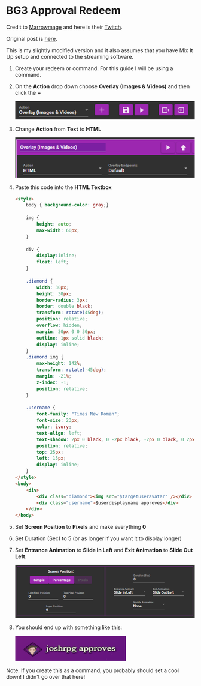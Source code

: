 # BG3 Approval Redeem

Credit to [Marrowmage](https://twitter.com/marrowmage) and here is their [Twitch](https://www.twitch.tv/marrowmage).

Original post is [here](https://twitter.com/marrowmage/status/1736230454473171061?s=20).

This is my slightly modified version and it also assumes that you have Mix It Up setup and connected to the streaming software.

1. Create your redeem or command. For this guide I will be using a command.
2. On the **Action** drop down choose **Overlay (Images & Videos)** and then click the **+**

    ![Action Type Screenshot](image.png)

3. Change **Action** from **Text** to **HTML**

    ![Sub Action Type Screenshot](image-1.png)

4. Paste this code into the **HTML Textbox**

    ```HTML
    <style>
        body { background-color: gray;}

        img {
            height: auto;
            max-width: 60px;
        }

        div {
            display:inline;
            float: left;
        }

        .diamond {
            width: 30px;
            height: 30px;
            border-radius: 3px;
            border: double black;
            transform: rotate(45deg);
            position: relative;
            overflow: hidden;
            margin: 30px 0 0 30px;
            outline: 1px solid black;
            display: inline;
        }
        .diamond img {
            max-height: 142%;
            transform: rotate(-45deg);
            margin: -21%;
            z-index: -1;
            position: relative;
        }

        .username {
            font-family: "Times New Roman";
            font-size: 23px;
            color: ivory;
            text-align: left;
            text-shadow: 2px 0 black, 0 -2px black, -2px 0 black, 0 2px black, 3px 3px 3px black;
            position: relative;
            top: 25px;
            left: 15px;
            display: inline;
        }
    </style>
    <body>
        <div>
            <div class="diamond"><img src="$targetuseravatar" /></div>
            <div class="username">$userdisplayname approves</div>
        </div>
    </body>
    ```

5. Set **Screen Position** to **Pixels** and make everything **0**
6. Set Duration (Sec) to 5 (or as longer if you want it to display longer)
7. Set **Entrance Animation** to **Slide In Left** and **Exit Animation** to **Slide Out Left**.

    ![Screen Position and animation settings screenshot](image-2.png)

8. You should end up with something like this:

    ![redeem example screenshot](image-3.png)

Note: If you create this as a command, you probably should set a cool down! I didn't go over that here!
